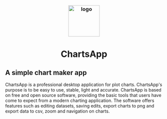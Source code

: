 <h3 align="center"><img src="https://i.imgur.com/cDGc8FR.jpeg" alt="logo" height="100px"></h3>
<h1 align="center">ChartsApp</h1>
<p>
  <h2 align="left"> A simple chart maker app</h2>
  ChartsApp is a professional desktop application for plot charts. ChartsApp's purpose is to be easy to use, stable, light and accurate. ChartsApp is based on free and open source software, providing the basic tools that users have come to expect from a modern charting application. The software offers features such as editing datasets, saving edits, export charts to png and export data to csv, zoom and navigation on charts.
</p>
